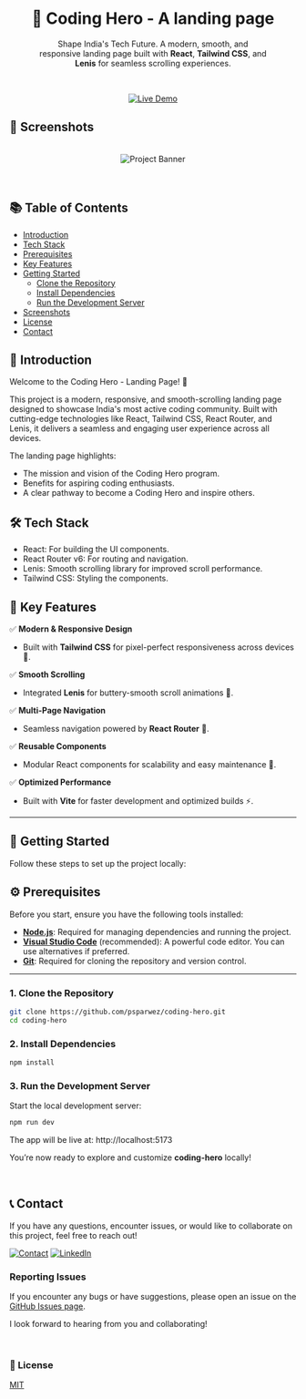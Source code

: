 <div align="center">
    <h1> 🚀  <strong>Coding Hero </strong> - A landing page</h1>
    <p> Shape India's Tech Future. A modern, smooth, and <br> responsive landing page built with  <b>React</b>, <b>Tailwind CSS</b>, and <br> <b>Lenis</b> for seamless scrolling experiences.</p>
    <br/>

[![Live Demo](https://img.shields.io/badge/-Live%20Demo-162648?style=for-the-badge&logo=vercel&logoColor=white)](https://github.com/psparwez/coding-hero)

</div>

## 🌟 Screenshots
<div align="center">
  <br />
      <img src="https://github.com/user-attachments/assets/872970b6-e4bb-4019-bbd7-68f2e54692ad" alt="Project Banner">
      <br />
  <br />
  <br />
</div>

## 📚 **Table of Contents**  

*  [Introduction](#-introduction)  
*  [Tech Stack](#-tech-stack)  
*  [Prerequisites](#-prerequisites)  
*  [Key Features](#-key-features)  
*  [Getting Started](#-getting-started)  
    - [Clone the Repository](#1-clone-the-repository)  
    - [Install Dependencies](#2-install-dependencies)  
    - [Run the Development Server](#3-run-the-development-server)  
* [Screenshots](#-screenshots)  
* [License](#-license)  
* [Contact](#-contact)  



## 📖 Introduction
Welcome to the Coding Hero - Landing Page! 🚀

This project is a modern, responsive, and smooth-scrolling landing page designed to showcase India's most active coding community. Built with cutting-edge technologies like React, Tailwind CSS, React Router, and Lenis, it delivers a seamless and engaging user experience across all devices.

The landing page highlights:
- The mission and vision of the Coding Hero program.
- Benefits for aspiring coding enthusiasts.
- A clear pathway to become a Coding Hero and inspire others.

## 🛠️ Tech Stack
- React: For building the UI components.
- React Router v6: For routing and navigation.
- Lenis: Smooth scrolling library for improved scroll performance.
- Tailwind CSS: Styling the components.




## 🌟 **Key Features**  

✅ **Modern & Responsive Design**  
- Built with **Tailwind CSS** for pixel-perfect responsiveness across devices 📱.  

✅ **Smooth Scrolling**  
- Integrated **Lenis** for buttery-smooth scroll animations 🧈.  

✅ **Multi-Page Navigation**  
- Seamless navigation powered by **React Router** 🧭.  

✅ **Reusable Components**  
- Modular React components for scalability and easy maintenance 🧩.  

✅ **Optimized Performance**  
- Built with **Vite** for faster development and optimized builds ⚡.  

---


## 🚀 Getting Started
Follow these steps to set up the project locally:

## ⚙️ **Prerequisites**  

Before you start, ensure you have the following tools installed:

- **[Node.js](https://nodejs.org/)**: Required for managing dependencies and running the project.  
- **[Visual Studio Code](https://code.visualstudio.com/)** (recommended): A powerful code editor. You can use alternatives if preferred.  
- **[Git](https://git-scm.com/)**: Required for cloning the repository and version control.  

---


### **1. Clone the Repository**  
```bash
git clone https://github.com/psparwez/coding-hero.git
cd coding-hero
```
### **2. Install Dependencies**
```bash
npm install
```
### **3. Run the Development Server**
Start the local development server:
```bash
npm run dev
```
The app will be live at: http://localhost:5173

You’re now ready to explore and customize **coding-hero** locally!

<br>

## 📞 Contact

If you have any questions, encounter issues, or would like to collaborate on this project, feel free to reach out!

[![Contact](https://img.shields.io/badge/Contact-175fd4?style=for-the-badge&logo=gmail&logoColor=white)](https://github.com/psparwez/psparwez/)
[![LinkedIn](https://img.shields.io/badge/LinkedIn-0077b5?style=for-the-badge&logo=linkedin&logoColor=white)](https://www.linkedin.com/)

### Reporting Issues

If you encounter any bugs or have suggestions, please open an issue on the [GitHub Issues page](https://github.com/psparwez/coding-hero/issues).

I look forward to hearing from you and collaborating!

<br />

### 📝 License

[MIT](https://choosealicense.com/licenses/mit/)

<br/>